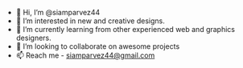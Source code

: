 - 👋 Hi, I’m @siamparvez44
- 👀 I’m interested in new and creative designs.
- 🌱 I’m currently learning from other experienced web and graphics designers.
- 💞️ I’m looking to collaborate on awesome projects
- 📫 Reach me - siamparvez44@gmail.com

<!---
siamparvez44/siamparvez44 is a ✨ special ✨ repository because its `README.md` (this file) appears on your GitHub profile.
You can click the Preview link to take a look at your changes.
--->
